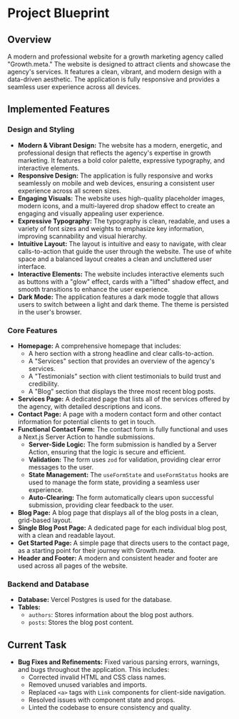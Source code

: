 # Project Blueprint

## Overview

A modern and professional website for a growth marketing agency called "Growth.meta." The website is designed to attract clients and showcase the agency's services. It features a clean, vibrant, and modern design with a data-driven aesthetic. The application is fully responsive and provides a seamless user experience across all devices.

## Implemented Features

### Design and Styling

*   **Modern & Vibrant Design:** The website has a modern, energetic, and professional design that reflects the agency's expertise in growth marketing. It features a bold color palette, expressive typography, and interactive elements.
*   **Responsive Design:** The application is fully responsive and works seamlessly on mobile and web devices, ensuring a consistent user experience across all screen sizes.
*   **Engaging Visuals:** The website uses high-quality placeholder images, modern icons, and a multi-layered drop shadow effect to create an engaging and visually appealing user experience.
*   **Expressive Typography:** The typography is clean, readable, and uses a variety of font sizes and weights to emphasize key information, improving scannability and visual hierarchy.
*   **Intuitive Layout:** The layout is intuitive and easy to navigate, with clear calls-to-action that guide the user through the website. The use of white space and a balanced layout creates a clean and uncluttered user interface.
*   **Interactive Elements:** The website includes interactive elements such as buttons with a "glow" effect, cards with a "lifted" shadow effect, and smooth transitions to enhance the user experience.
*   **Dark Mode:** The application features a dark mode toggle that allows users to switch between a light and dark theme. The theme is persisted in the user's browser.

### Core Features

*   **Homepage:** A comprehensive homepage that includes:
    *   A hero section with a strong headline and clear calls-to-action.
    *   A "Services" section that provides an overview of the agency's services.
    *   A "Testimonials" section with client testimonials to build trust and credibility.
    *   A "Blog" section that displays the three most recent blog posts.
*   **Services Page:** A dedicated page that lists all of the services offered by the agency, with detailed descriptions and icons.
*   **Contact Page:** A page with a modern contact form and other contact information for potential clients to get in touch.
*   **Functional Contact Form:** The contact form is fully functional and uses a Next.js Server Action to handle submissions.
    *   **Server-Side Logic:** The form submission is handled by a Server Action, ensuring that the logic is secure and efficient.
    *   **Validation:** The form uses `zod` for validation, providing clear error messages to the user.
    *   **State Management:** The `useFormState` and `useFormStatus` hooks are used to manage the form state, providing a seamless user experience.
    *   **Auto-Clearing:** The form automatically clears upon successful submission, providing clear feedback to the user.
*   **Blog Page:** A blog page that displays all of the blog posts in a clean, grid-based layout.
*   **Single Blog Post Page:** A dedicated page for each individual blog post, with a clean and readable layout.
*   **Get Started Page:** A simple page that directs users to the contact page, as a starting point for their journey with Growth.meta.
*   **Header and Footer:** A modern and consistent header and footer are used across all pages of the website.

### Backend and Database

*   **Database:** Vercel Postgres is used for the database.
*   **Tables:**
    *   `authors`: Stores information about the blog post authors.
    *   `posts`: Stores the blog post content.

## Current Task

*   **Bug Fixes and Refinements:** Fixed various parsing errors, warnings, and bugs throughout the application. This includes:
    *   Corrected invalid HTML and CSS class names.
    *   Removed unused variables and imports.
    *   Replaced `<a>` tags with `Link` components for client-side navigation.
    *   Resolved issues with component state and props.
    *   Linted the codebase to ensure consistency and quality.
